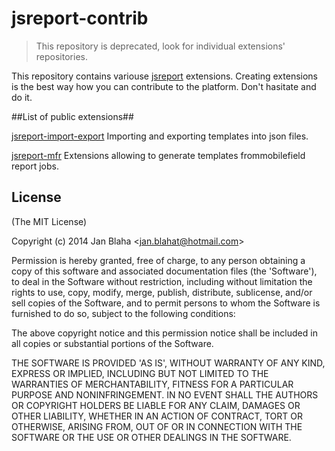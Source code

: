 # jsreport-contrib

> This repository is deprecated, look for individual extensions' repositories.


This repository contains variouse [jsreport](jsreport.net) extensions. Creating extensions is the best way how you can contribute to the platform. Don't hasitate and do it.

##List of public extensions##

[jsreport-import-export](https://github.com/jsreport/jsreport-contrib/tree/master/jsreport-import-export)
 Importing and exporting templates into json files.
 
[jsreport-mfr](https://github.com/jsreport/jsreport-contrib/tree/master/jsreport-mfr)
Extensions allowing to generate templates frommobilefield report jobs.



## License 

(The MIT License)

Copyright (c) 2014 Jan Blaha &lt;jan.blahat@hotmail.com&gt;

Permission is hereby granted, free of charge, to any person obtaining
a copy of this software and associated documentation files (the
'Software'), to deal in the Software without restriction, including
without limitation the rights to use, copy, modify, merge, publish,
distribute, sublicense, and/or sell copies of the Software, and to
permit persons to whom the Software is furnished to do so, subject to
the following conditions:

The above copyright notice and this permission notice shall be
included in all copies or substantial portions of the Software.

THE SOFTWARE IS PROVIDED 'AS IS', WITHOUT WARRANTY OF ANY KIND,
EXPRESS OR IMPLIED, INCLUDING BUT NOT LIMITED TO THE WARRANTIES OF
MERCHANTABILITY, FITNESS FOR A PARTICULAR PURPOSE AND NONINFRINGEMENT.
IN NO EVENT SHALL THE AUTHORS OR COPYRIGHT HOLDERS BE LIABLE FOR ANY
CLAIM, DAMAGES OR OTHER LIABILITY, WHETHER IN AN ACTION OF CONTRACT,
TORT OR OTHERWISE, ARISING FROM, OUT OF OR IN CONNECTION WITH THE
SOFTWARE OR THE USE OR OTHER DEALINGS IN THE SOFTWARE.
